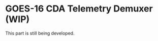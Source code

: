 GOES-16 CDA Telemetry Demuxer (WIP)
=========================================

This part is still being developed.
